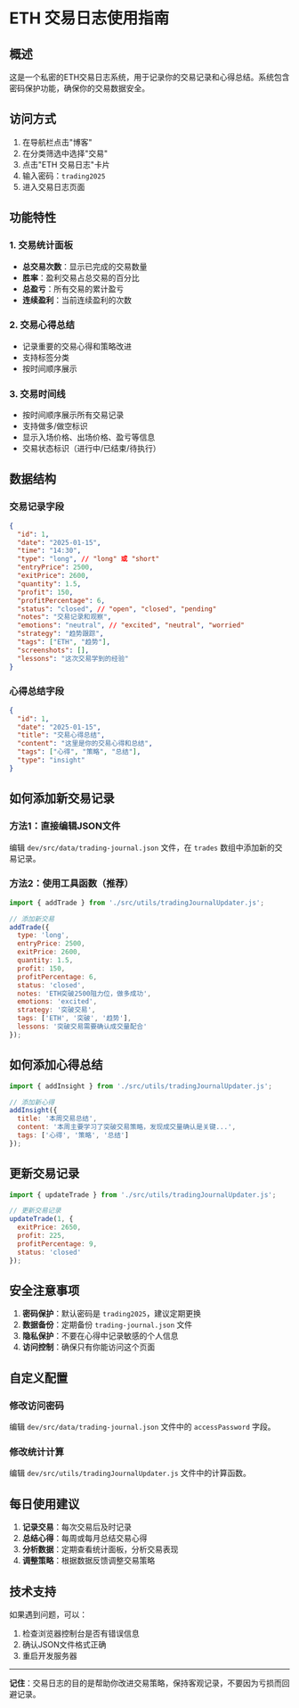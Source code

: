 # ETH 交易日志使用指南

## 概述
这是一个私密的ETH交易日志系统，用于记录你的交易记录和心得总结。系统包含密码保护功能，确保你的交易数据安全。

## 访问方式
1. 在导航栏点击"博客"
2. 在分类筛选中选择"交易"
3. 点击"ETH 交易日志"卡片
4. 输入密码：`trading2025`
5. 进入交易日志页面

## 功能特性

### 1. 交易统计面板
- **总交易次数**：显示已完成的交易数量
- **胜率**：盈利交易占总交易的百分比
- **总盈亏**：所有交易的累计盈亏
- **连续盈利**：当前连续盈利的次数

### 2. 交易心得总结
- 记录重要的交易心得和策略改进
- 支持标签分类
- 按时间顺序展示

### 3. 交易时间线
- 按时间顺序展示所有交易记录
- 支持做多/做空标识
- 显示入场价格、出场价格、盈亏等信息
- 交易状态标识（进行中/已结束/待执行）

## 数据结构

### 交易记录字段
```json
{
  "id": 1,
  "date": "2025-01-15",
  "time": "14:30",
  "type": "long", // "long" 或 "short"
  "entryPrice": 2500,
  "exitPrice": 2600,
  "quantity": 1.5,
  "profit": 150,
  "profitPercentage": 6,
  "status": "closed", // "open", "closed", "pending"
  "notes": "交易记录和观察",
  "emotions": "neutral", // "excited", "neutral", "worried"
  "strategy": "趋势跟踪",
  "tags": ["ETH", "趋势"],
  "screenshots": [],
  "lessons": "这次交易学到的经验"
}
```

### 心得总结字段
```json
{
  "id": 1,
  "date": "2025-01-15",
  "title": "交易心得总结",
  "content": "这里是你的交易心得和总结",
  "tags": ["心得", "策略", "总结"],
  "type": "insight"
}
```

## 如何添加新交易记录

### 方法1：直接编辑JSON文件
编辑 `dev/src/data/trading-journal.json` 文件，在 `trades` 数组中添加新的交易记录。

### 方法2：使用工具函数（推荐）
```javascript
import { addTrade } from './src/utils/tradingJournalUpdater.js';

// 添加新交易
addTrade({
  type: 'long',
  entryPrice: 2500,
  exitPrice: 2600,
  quantity: 1.5,
  profit: 150,
  profitPercentage: 6,
  status: 'closed',
  notes: 'ETH突破2500阻力位，做多成功',
  emotions: 'excited',
  strategy: '突破交易',
  tags: ['ETH', '突破', '趋势'],
  lessons: '突破交易需要确认成交量配合'
});
```

## 如何添加心得总结

```javascript
import { addInsight } from './src/utils/tradingJournalUpdater.js';

// 添加新心得
addInsight({
  title: '本周交易总结',
  content: '本周主要学习了突破交易策略，发现成交量确认是关键...',
  tags: ['心得', '策略', '总结']
});
```

## 更新交易记录

```javascript
import { updateTrade } from './src/utils/tradingJournalUpdater.js';

// 更新交易记录
updateTrade(1, {
  exitPrice: 2650,
  profit: 225,
  profitPercentage: 9,
  status: 'closed'
});
```

## 安全注意事项

1. **密码保护**：默认密码是 `trading2025`，建议定期更换
2. **数据备份**：定期备份 `trading-journal.json` 文件
3. **隐私保护**：不要在心得中记录敏感的个人信息
4. **访问控制**：确保只有你能访问这个页面

## 自定义配置

### 修改访问密码
编辑 `dev/src/data/trading-journal.json` 文件中的 `accessPassword` 字段。

### 修改统计计算
编辑 `dev/src/utils/tradingJournalUpdater.js` 文件中的计算函数。

## 每日使用建议

1. **记录交易**：每次交易后及时记录
2. **总结心得**：每周或每月总结交易心得
3. **分析数据**：定期查看统计面板，分析交易表现
4. **调整策略**：根据数据反馈调整交易策略

## 技术支持

如果遇到问题，可以：
1. 检查浏览器控制台是否有错误信息
2. 确认JSON文件格式正确
3. 重启开发服务器

---

**记住**：交易日志的目的是帮助你改进交易策略，保持客观记录，不要因为亏损而回避记录。 
